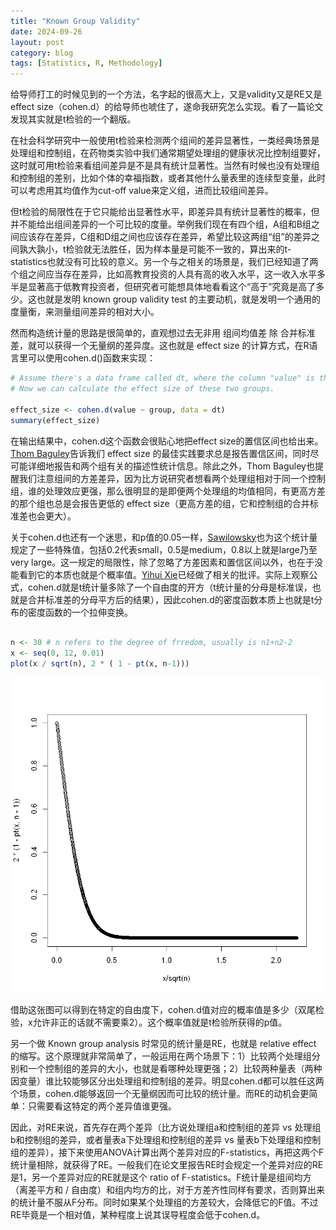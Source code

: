 ```yaml
---
title: "Known Group Validity"
date: 2024-09-26
layout: post
category: blog
tags: [Statistics, R, Methodology]
---
```


给导师打工的时候见到的一个方法，名字起的很高大上，又是validity又是RE又是effect size（cohen.d）的给导师也唬住了，遂命我研究怎么实现。看了一篇论文发现其实就是t检验的一个翻版。

在社会科学研究中一般使用t检验来检测两个组间的差异显著性，一类经典场景是处理组和控制组，在药物类实验中我们通常期望处理组的健康状况比控制组要好，这时就可用t检验来看组间差异是不是具有统计显著性。当然有时候也没有处理组和控制组的差别，比如个体的幸福指数，或者其他什么量表里的连续型变量，此时可以考虑用其均值作为cut-off value来定义组，进而比较组间差异。

但t检验的局限性在于它只能给出显著性水平，即差异具有统计显著性的概率，但并不能给出组间差异的一个可比较的度量。举例我们现在有四个组，A组和B组之间应该存在差异，C组和D组之间也应该存在差异，希望比较这两组“组”的差异之间孰大孰小，t检验就无法胜任，因为样本量是可能不一致的，算出来的t-statistics也就没有可比较的意义。另一个与之相关的场景是，我们已经知道了两个组之间应当存在差异，比如高教育投资的人具有高的收入水平，这一收入水平多半是显著高于低教育投资者，但研究者可能想具体地看看这个“高于”究竟是高了多少。这也就是发明 known group validity test 的主要动机，就是发明一个通用的度量衡，来测量组间差异的相对大小。

然而构造统计量的思路是很简单的，直观想过去无非用 组间均值差 除 合并标准差，就可以获得一个无量纲的差异度。这也就是 effect size 的计算方式，在R语言里可以使用cohen.d()函数来实现：

```R
# Assume there's a data frame called dt, where the column "value" is the dependent variable, and the column "group" defines whether the sample is in treatgroup or controlgroup.
# Now we can calculate the effect size of these two groups.

effect_size <- cohen.d(value ~ group, data = dt)
summary(effect_size)

```

在输出结果中，cohen.d这个函数会很贴心地把effect size的置信区间也给出来。[Thom Baguley](https://core.ac.uk/reader/30647780?utm_source=linkout)告诉我们 effect size 的最佳实践要求总是报告置信区间，同时尽可能详细地报告和两个组有关的描述性统计信息。除此之外，Thom Baguley也提醒我们注意组间的方差差异，因为比方说研究者想看两个处理组相对于同一个控制组，谁的处理效应更强，那么很明显的是即便两个处理组的均值相同，有更高方差的那个组也总是会报告更低的 effect size（更高方差的组，它和控制组的合并标准差也会更大）。

关于cohen.d也还有一个迷思，和p值的0.05一样，[Sawilowsky](https://jmasm.com/index.php/jmasm/article/view/452)也为这个统计量规定了一些特殊值，包括0.2代表small，0.5是medium，0.8以上就是large乃至very large。这一规定的局限性，除了忽略了方差因素和置信区间以外，也在于没能看到它的本质也就是个概率值。[Yihui Xie](https://yihui.org/cn/2018/02/cohen-s-d/)已经做了相关的批评。实际上观察公式，cohen.d就是t统计量多除了一个自由度的开方（t统计量的分母是标准误，也就是合并标准差的分母平方后的结果），因此cohen.d的密度函数本质上也就是t分布的密度函数的一个拉伸变换。

```R

n <- 30 # n refers to the degree of frredom, usually is n1+n2-2
x <- seq(0, 12, 0.01) 
plot(x / sqrt(n), 2 * ( 1 - pt(x, n-1))) 

```

![alt text](/images/cohend.png)

借助这张图可以得到在特定的自由度下，cohen.d值对应的概率值是多少（双尾检验，x允许非正的话就不需要乘2）。这个概率值就是t检验所获得的p值。

另一个做 Known group analysis 时常见的统计量是RE，也就是 relative effect 的缩写。这个原理就非常简单了，一般运用在两个场景下：1）比较两个处理组分别和一个控制组的差异的大小，也就是看哪种处理更强；2）比较两种量表（两种因变量）谁比较能够区分出处理组和控制组的差异。明显cohen.d都可以胜任这两个场景，cohen.d能够返回一个无量纲因而可比较的统计量。而RE的动机会更简单：只需要看这特定的两个差异值谁更强。

因此，对RE来说，首先存在两个差异（比方说处理组a和控制组的差异 vs 处理组b和控制组的差异，或者量表a下处理组和控制组的差异 vs 量表b下处理组和控制组的差异），接下来使用ANOVA计算出两个差异对应的F-statistics，再把这两个F统计量相除，就获得了RE。一般我们在论文里报告RE时会规定一个差异对应的RE是1，另一个差异对应的RE就是这个 ratio of F-statistics。F统计量是组间均方（离差平方和 / 自由度）和组内均方的比，对于方差齐性同样有要求，否则算出来的统计量不服从F分布。同时如果某个处理组的方差较大，会降低它的F值。不过RE毕竟是一个相对值，某种程度上说其误导程度会低于cohen.d。